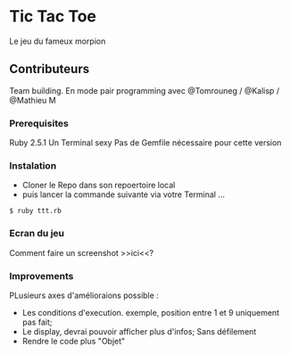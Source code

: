 
# Tic Tac Toe

Le jeu du fameux morpion

## Contributeurs

Team building. En mode pair programming avec @Tomrouneg / @Kalisp / @Mathieu M

### Prerequisites

Ruby 2.5.1
Un Terminal sexy
Pas de Gemfile nécessaire pour cette version


### Instalation

- Cloner le Repo dans son repoertoire local
- puis lancer la commande suivante via votre Terminal ...

```
$ ruby ttt.rb
```
### Ecran du jeu

Comment faire un screenshot >>ici<<?

### Improvements

PLusieurs axes d'amélioraions possible :
* Les conditions d'execution. exemple, position entre 1 et 9 uniquement pas fait;
* Le display, devrai pouvoir afficher plus d'infos; Sans défilement
* Rendre le code plus "Objet"
